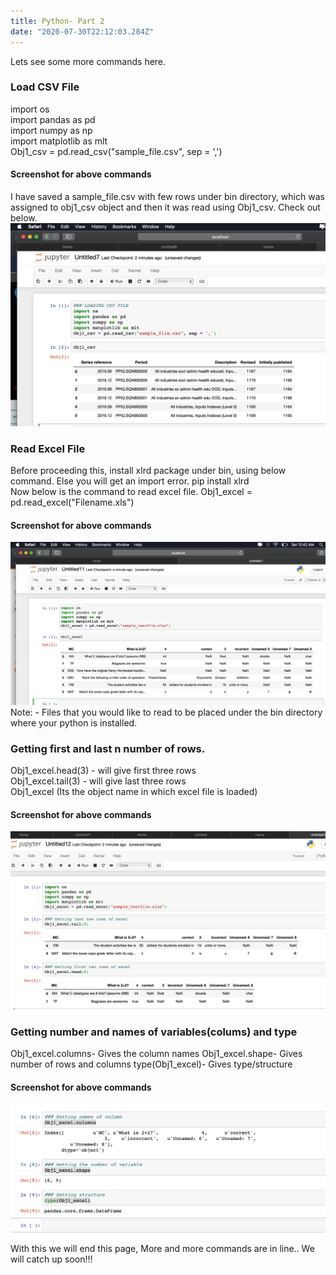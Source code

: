 ```yaml
---
title: Python- Part 2
date: "2020-07-30T22:12:03.284Z"
---
```


Lets see some more commands here. 
### Load CSV File
import os  
import pandas as pd  
import numpy as np  
import matplotlib as mlt  
Obj1_csv = pd.read_csv("sample_file.csv", sep = ',')  
#### Screenshot for above commands
I have saved a sample_file.csv with few rows under bin directory, which was assigned to obj1_csv object and then it was read using Obj1_csv. Check out below.
![](./p1.png)
### Read Excel File
Before proceeding this, install xlrd package under bin, using below command. Else you will get an import error.
pip install xlrd  
Now below is the command to read excel file.
Obj1_excel = pd.read_excel("Filename.xls")  
#### Screenshot for above commands
![](./p2.png)  
Note: - Files that you would like to read to be placed under the bin directory  where your python is installed.
### Getting first and last n number of rows.
Obj1_excel.head(3) - will give first three rows  
Obj1_excel.tail(3) - will give last three rows   
Obj1_excel (Its the object name in which excel file is loaded)  
#### Screenshot for above commands
![](./p3.png)
### Getting number and names of variables(colums) and type
Obj1_excel.columns- Gives the column names
Obj1_excel.shape- Gives number of rows and columns 
type(Obj1_excel)- Gives type/structure
#### Screenshot for above commands
![](./p4.png)

With this we will end this page, More and more commands are in line.. We will catch up soon!!!